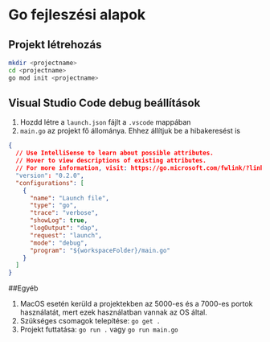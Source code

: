 # Go fejleszési alapok

## Projekt létrehozás


```bash
mkdir <projectname>
cd <projectname>
go mod init <projectname>
```


## Visual Studio Code debug beállítások

1. Hozdd létre a `launch.json` fájlt a `.vscode` mappában
2. `main.go` az projekt fő állománya. Ehhez állítjuk be a hibakeresést is

```json
{
  // Use IntelliSense to learn about possible attributes.
  // Hover to view descriptions of existing attributes.
  // For more information, visit: https://go.microsoft.com/fwlink/?linkid=830387
  "version": "0.2.0",
  "configurations": [
    {
      "name": "Launch file",
      "type": "go",
      "trace": "verbose",
      "showLog": true,
      "logOutput": "dap",
      "request": "launch",
      "mode": "debug",
      "program": "${workspaceFolder}/main.go"
    }
  ]
}
```

##Egyéb

1. MacOS esetén kerüld a projektekben az 5000-es és a 7000-es portok használatát, mert ezek használatban vannak az OS által.
2. Szükséges csomagok telepítése: `go get .`
3. Projekt futtatása: `go run .` vagy `go run main.go`
